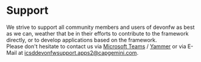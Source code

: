 # Support

We strive to support all community members and users of devonfw as best as we can, weather that be in their efforts to contribute to the framework directly, or to develop applications based on the framework.  
Please don't hesitate to contact us via [Microsoft Teams](https://teams.microsoft.com/l/team/19%3af92c481ec30345a28a5434bc530a882a%40thread.skype/conversations?groupId=503df57a-d454-4eec-b3bc-d6d87c7c24f8&tenantId=76a2ae5a-9f00-4f6b-95ed-5d33d77c4d61) / [Yammer](https://www.yammer.com/capgemini.com/#/threads/inGroup?type=in_group&feedId=5030942) or via E-Mail at <icsddevonfwsupport.apps2@capgemini.com>.
